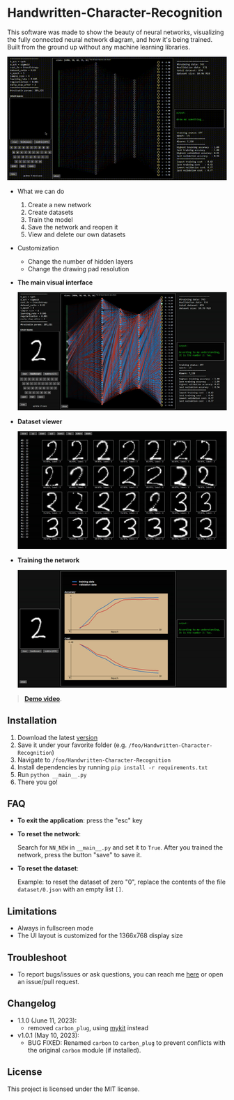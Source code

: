 # Handwritten-Character-Recognition

This software was made to show the beauty of neural networks, visualizing the fully connected neural network diagram, and how it's being trained. Built from the ground up without any machine learning libraries.

![Demo gif](_imgs/demo.gif)

- What we can do
    1. Create a new network
    2. Create datasets
    3. Train the model
    4. Save the network and reopen it
    5. View and delete our own datasets

- Customization
    - Change the number of hidden layers
    - Change the drawing pad resolution

- **The main visual interface**

    ![The main visual interface of the application](_imgs/1.jpg)

- **Dataset viewer**

    ![Dataset viewer](_imgs/2.jpg)

- **Training the network**

    ![Training the network](_imgs/3.jpg)

> **[Demo video](https://youtu.be/GX0xBjiwgtg)**.


## Installation

1. Download the latest [version](https://github.com/nvfp/Handwritten-Character-Recognition/releases)
2. Save it under your favorite folder (e.g. `/foo/Handwritten-Character-Recognition`)
3. Navigate to `/foo/Handwritten-Character-Recognition`
4. Install dependencies by running `pip install -r requirements.txt`
5. Run `python __main__.py`
6. There you go!


## FAQ

- **To exit the application**: press the "esc" key

- **To reset the network**:

    Search for `NN_NEW` in `__main__.py` and set it to `True`. After you trained the network, press the button "save" to save it.

- **To reset the dataset**:

    Example: to reset the dataset of zero "0", replace the contents of the file `dataset/0.json` with an empty list `[]`.


## Limitations

- Always in fullscreen mode
- The UI layout is customized for the 1366x768 display size


## Troubleshoot

- To report bugs/issues or ask questions, you can reach me [here](https://nvfp.github.io/contact) or open an issue/pull request.


## Changelog

- 1.1.0 (June 11, 2023):
    - removed `carbon_plug`, using [mykit](https://github.com/nvfp/mykit) instead
- v1.0.1 (May 10, 2023):
    - BUG FIXED: Renamed `carbon` to `carbon_plug` to prevent conflicts with the original `carbon` module (if installed).


## License

This project is licensed under the MIT license.
